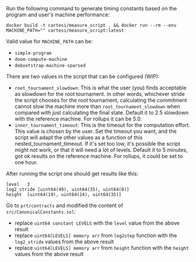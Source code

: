 Run the following command to generate timing constants based on the program and user's machine performance:

```
docker build -t cartesi/measure_script . && docker run --rm --env MACHINE_PATH="" cartesi/measure_script:latest
```

Valid value for `MACHINE_PATH` can be:

-   `simple-program`
-   `doom-compute-machine`
-   `debootstrap-machine-sparsed`

There are two values in the script that can be configured (WIP):

-   `root_tournament_slowdown`:
    This is what the user (you) finds acceptable as slowdown for the root tournament. In other words, whichever stride the script chooses for the root tournament, calculating the commitment cannot slow the machine more than `root_tournament_slowdown` when compared with just calculating the final state. Default it to 2.5 slowdown with the reference machine. For rollups it can be 5.0.
-   `inner_tournament_timeout`:
    This is the timeout for the computation effort. This value is chosen by the user. Set the timeout you want, and the script will adapt the other values as a function of this nested_tournament_timeout. If it's set too low, it's possible the script might not work, or that it will need a lot of levels.
    Default it to 5 minutes, got ok results on the reference machine. For rollups, it could be set to one hour.

After running the script one should get results like this:

```
level	3
log2_stride	[uint64(49), uint64(35), uint64(0)]
height	[uint64(19), uint64(14), uint64(35)]
```

Go to `prt/contracts` and modified the content of `src/CanonicalConstants.sol`:

-   replace `uint64 constant LEVELS` with the `level` value from the above result
-   replace `uint64[LEVELS] memory arr` from `log2step` function with the `log2_stride` values from the above result
-   replace `uint64[LEVELS] memory arr` from `height` function with the `height` values from the above result

